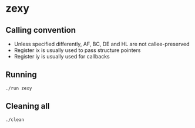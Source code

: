 # zexy

## Calling convention

* Unless specified differently, AF, BC, DE and HL are not callee-preserved
* Register ix is usually used to pass structure pointers
* Register iy is usually used for callbacks

## Running

```
./run zexy
```

## Cleaning all

```
./clean
```
